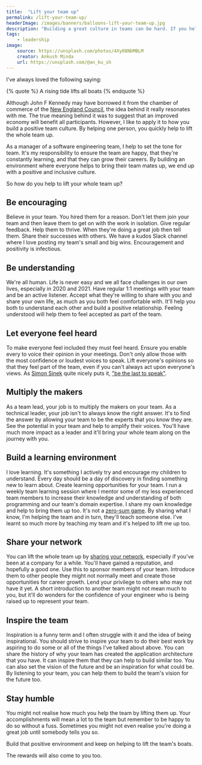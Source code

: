 ```yaml
---
title:  "Lift your team up"
permalink: /lift-your-team-up/
headerImage: /images/banners/balloons-lift-your-team-up.jpg
description: "Building a great culture in teams can be hard. If you help to lift them up, you create an inclusive team and everybody wins."
tags:
    - leadership
image:
    source: https://unsplash.com/photos/4Xy08NbMBLM
    creator: Ankush Minda
    url: https://unsplash.com/@an_ku_sh
---
```


I've always loved the following saying:

{% quote %}
A rising tide lifts all boats
{% endquote %}

Although John F Kennedy may have borrowed it from the chamber of commerce of the [New England Council](https://en.wikipedia.org/wiki/A_rising_tide_lifts_all_boats), the idea behind it really resonates with me. The true meaning behind it was to suggest that an improved economy will benefit all participants. However, I like to apply it to how you build a positive team culture. By helping one person, you quickly help to lift the whole team up.

As a manager of a software engineering team, I help to set the tone for team. It's my responsibility to ensure the team are happy, that they're constantly learning, and that they can grow their careers. By building an environment where everyone helps to bring their team mates up, we end up with a positive and inclusive culture.

So how do you help to lift your whole team up?

## Be encouraging

Believe in your team. You hired them for a reason. Don't let them join your team and then leave them to get on with the work in isolation. Give regular feedback. Help them to thrive. When they're doing a great job then tell them. Share their successes with others. We have a kudos Slack channel where I love posting my team's small and big wins. Encouragement and positivity is infectious.

## Be understanding

We're all human. Life is never easy and we all face challenges in our own lives, especially in 2020 and 2021. Have regular 1:1 meetings with your team and be an active listener. Accept what they're willing to share with you and share your own life, as much as you both feel comfortable with. It'll help you both to understand each other and build a positive relationship. Feeling understood will help them to feel accepted as part of the team.

## Let everyone feel heard

To make everyone feel included they must feel heard. Ensure you enable every to voice their opinion in your meetings. Don't only allow those with the most confidence or loudest voices to speak. Lift everyone's opinions so that they feel part of the team, even if you can't always act upon everyone's views. As [Simon Sinek](https://simonsinek.com/) quite nicely puts it, ["be the last to speak"](https://www.youtube.com/watch?v=3EPLItTf-QU).

## Multiply the makers

As a team lead, your job is to multiply the makers on your team. As a technical leader, your job isn't to always know the right answer. It's to find the answer by allowing your team to be the experts that you know they are. See the potential in your team and help to amplify their voices. You'll have much more impact as a leader and it'll bring your whole team along on the journey with you.

## Build a learning environment

I love learning. It's something I actively try and encourage my children to understand. Every day should be a day of discovery in finding something new to learn about. Create learning opportunities for your team. I run a weekly team learning session where I mentor some of my less experienced team members to increase their knowledge and understanding of both programming and our team's domain expertise. I share my own knowledge and help to bring them up too. It's not a [zero-sum game](https://en.wikipedia.org/wiki/Zero-sum_game). By sharing what I know, I'm helping the team and in turn, they'll teach someone else. I've learnt so much more by teaching my team and it's helped to lift me up too.

## Share your network

You can lift the whole team up by [sharing your network](/share-your-network/), especially if you've been at a company for a while. You'll have gained a reputation, and hopefully a good one. Use this to sponsor members of your team. Introduce them to other people they might not normally meet and create those opportunities for career growth. Lend your privilege to others who may not have it yet. A short introduction to another team might not mean much to you, but it'll do wonders for the confidence of your engineer who is being raised up to represent your team.

## Inspire the team

Inspiration is a funny term and I often struggle with it and the idea of being inspirational. You should strive to inspire your team to do their best work by aspiring to do some or all of the things I've talked about above. You can share the history of why your team has created the application architecture that you have. It can inspire them that they can help to build similar too. You can also set the vision of the future and be an inspiration for what could be. By listening to your team, you can help them to build the team's vision for the future too.

## Stay humble

You might not realise how much you help the team by lifting them up. Your accomplishments will mean a lot to the team but remember to be happy to do so without a fuss. Sometimes you might not even realise you're doing a great job until somebody tells you so.

Build that positive environment and keep on helping to lift the team's boats.

The rewards will also come to you too.
